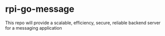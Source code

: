 # rpi-go-message
This repo will provide a scalable, efficiency, secure, reliable backend server for a messaging application
